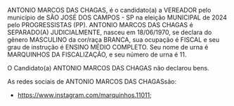 ANTONIO MARCOS DAS CHAGAS, é o candidato(a) a VEREADOR pelo município de SÃO JOSÉ DOS CAMPOS - SP na eleição MUNICIPAL de 2024 pelo PROGRESSISTAS (PP). ANTONIO MARCOS DAS CHAGAS é SEPARADO(A) JUDICIALMENTE, nasceu em 18/06/1970, se declara do gênero MASCULINO da cor/raça BRANCA, sua ocupação é FISCAL e seu grau de instrução é ENSINO MÉDIO COMPLETO. Seu nome de urna é MARQUINHOS DA FISCALIZAÇÃO, e seu número de urna é 11.

O Candidato(a) ANTONIO MARCOS DAS CHAGAS não declarou bens.


As redes sociais de ANTONIO MARCOS DAS CHAGASsão:
- https://www.instagram.com/marquinhos.11011;